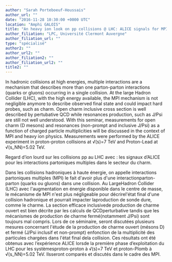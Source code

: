 ```yaml
---
author: "Sarah Porteboeuf-Houssais"
author_url: ""
date: "2016-11-28 10:30:00 +0000 UTC"
location: "Amphi GALOIS"
title: "An heavy ion look on pp collisions @ LHC: ALICE signals for MPI processes in the charm sector"
author_filiation: "LPC, Université Clermont Auvergne"
author_filiation_url: ""
type: "spécialisé"
author2: ""
author_url2: ""
author_filiation2: ""
author_filiation_url2: ""
title2: ""
---
```

In hadronic collisions at high energies, multiple interactions are a mechanism that describes more than one parton-parton interactions (quarks or gluons) occurring in a single collision. At the large Hadron Collider (LHC), with the high energy available, the MPI mechanism is not negligible anymore to describe observed final state and could impact hard probes, such as charm. Open charm inclusive cross section is well described by pertubative QCD while resonances production, such as J/Psi are still not well understood. With this seminar, measurements for open charm (D mesons) and resonances (non-prompt and inclusive J/Psi) as a function of charged particle multiplicities will be discussed in the context of MPI and heavy ion physics. Measurements were performed by the ALICE experiment in proton-proton collisions at √(s)=7 TeV and Proton-Lead at √(s_NN)=5.02 TeV.  

Regard d’ion lourd sur les collisions pp au LHC avec : les signaux d’ALICE pour les interactions partoniques multiples dans le secteur du charm.

Dans les collisions hadroniques à haute énergie, on appelle interactions partoniques multiples (MPI) le fait d'avoir plus d'une interactionparton-parton (quarks ou gluons) dans une collision. Au LargeHadron Collider (LHC) avec l'augmentation en énergie disponible dans le centre de masse, le mécanisme de MPI n'est plus négligeable pour décrirel'état final d'une collision hadronique et pourrait impacter laproduction de sonde dure, comme le charme. La section efficace inclusivede production de charme ouvert est bien décrite par les calculs de QCDperturbative tandis que les mécanismes de production de charme fermé(notamment J/Psi) sont toujours mal compris. Lors de ce séminaire, seront discutées plusieurs mesures concernant l'étude de la production de charme ouvert (mésons D) et fermé (J/Psi inclusif et non-prompt) enfonction de la multiplicité des particules chargées dans l'état final dela collision. Ces résultats ont été obtenus avec l’expérience ALICE lorsde la première phase d’exploitation du LHC pour les systèmesproton-proton à √(s)=7 TeV et proton-Plomb à √(s_NN)=5.02 TeV. Ilsseront comparés et discutés dans le cadre des MPI.
